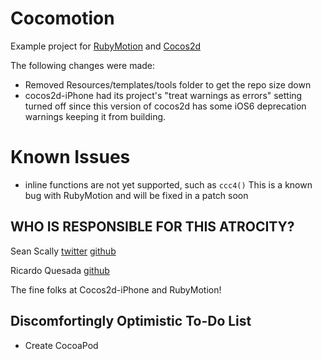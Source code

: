 Cocomotion
==

Example project for [RubyMotion](http://rubymotion.com) and [Cocos2d](http://cocos2d-iphone.org)

The following changes were made:

* Removed Resources/templates/tools folder to get the repo size down
* cocos2d-iPhone had its project's "treat warnings as errors" setting turned off since this version of cocos2d has some iOS6 deprecation warnings keeping it from building.

Known Issues
==

* inline functions are not yet supported, such as `ccc4()` This is a known bug with RubyMotion and will be fixed in a patch soon

## WHO IS RESPONSIBLE FOR THIS ATROCITY?

Sean Scally
[twitter](http://twitter.com/s_scally)
[github](http://github.com/scally)

Ricardo Quesada
[github](https://github.com/ricardoquesada)

The fine folks at Cocos2d-iPhone and RubyMotion!

## Discomfortingly Optimistic To-Do List

* Create CocoaPod
